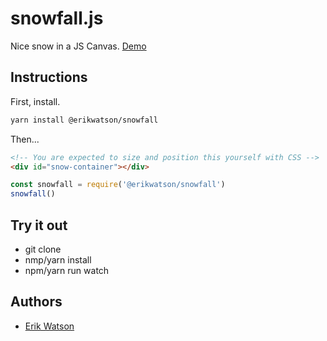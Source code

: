 # snowfall.js

Nice snow in a JS Canvas. [Demo](http://erikwatson.me/snowfall)


## Instructions

First, install.

```sh
yarn install @erikwatson/snowfall
```

Then...

```html
<!-- You are expected to size and position this yourself with CSS -->
<div id="snow-container"></div>
```

```js
const snowfall = require('@erikwatson/snowfall')
snowfall()
```

## Try it out

  + git clone
  + nmp/yarn install
  + npm/yarn run watch


## Authors

  + [Erik Watson](http://erikwatson.me)
